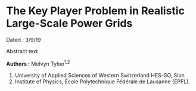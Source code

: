 # The Key Player Problem in Realistic Large-Scale Power Grids 

Dated : 3/9/19 

Abstract text 

**Authors :** Melvyn Tyloo<sup>1,2</sup> 

1) University of Applied Sciences of Western Switzerland HES-SO, Sion
2) Institute of Physics, École Polytechnique Fédérale de Lausanne (EPFL). 




<!-- keywords: network_robustness, Tyloo Melvyn Centrality resistance Key Player Network local-->

<!-- link: -->